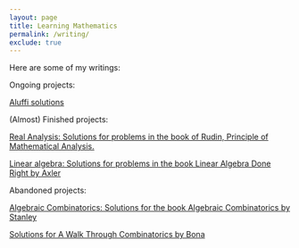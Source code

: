 ```yaml
---
layout: page
title: Learning Mathematics
permalink: /writing/
exclude: true
---
```


Here are some of my writings:

Ongoing projects:

<a href="{{ site.baseurl }}/_notes/AluffiAlgebra_chap1_group.pdf">Aluffi solutions</a>


(Almost) Finished projects:

[Real Analysis: Solutions for problems
in the book of Rudin, Principle of Mathematical Analysis.](https://github.com/ToanQPham/RealAnal/blob/master/analysis.pdf)

[Linear algebra: Solutions for problems in
the book Linear Algebra Done Right by Axler](https://github.com/ToanQPham/LinearAlgDoneRight-Axler/blob/master/linear_al_done_right_note.pdf)

Abandoned projects:

[Algebraic Combinatorics: Solutions for the book 
Algebraic Combinatorics by Stanley](https://github.com/ToanQPham/AlgCom-Stanley/blob/master/algcom_chap1.pdf)

[Solutions for A Walk Through Combinatorics by 
Bona](https://github.com/ToanQPham/WalkThroughCom-Bona/blob/master/walk_through_com_Bona.pdf)
